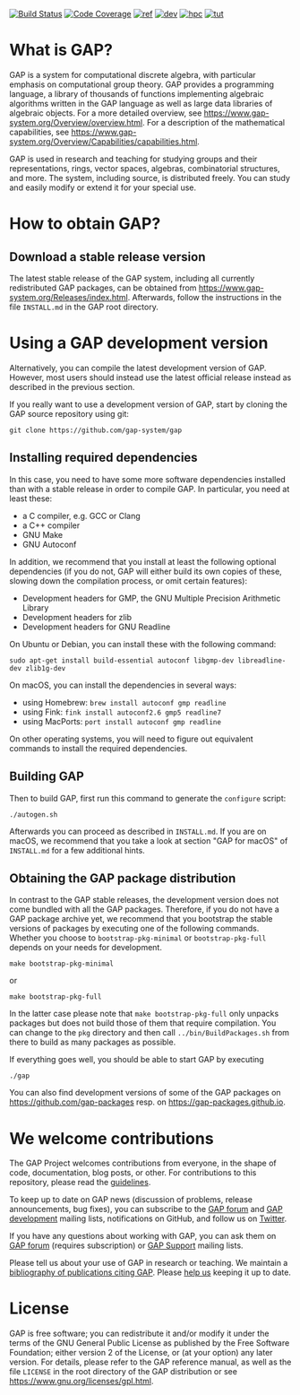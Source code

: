 [![Build Status](https://github.com/gap-system/gap/workflows/CI/badge.svg?branch=master)](https://github.com/gap-system/gap/actions?query=workflow%3ACI+branch%3Amaster)
[![Code Coverage](https://codecov.io/gh/gap-system/gap/branch/master/graphs/badge.svg)](https://codecov.io/gh/gap-system/gap/branch/master)
[![ref](https://img.shields.io/badge/docs-ref-blue)](https://gap-system.github.io/gap/doc/ref/chap0_mj.html)
[![dev](https://img.shields.io/badge/docs-dev-blue)](https://gap-system.github.io/gap/doc/dev/chap0_mj.html)
[![hpc](https://img.shields.io/badge/docs-hpc-blue)](https://gap-system.github.io/gap/doc/hpc/chap0_mj.html)
[![tut](https://img.shields.io/badge/docs-tut-blue)](https://gap-system.github.io/gap/doc/tut/chap0_mj.html)

# What is GAP?

GAP is a system for computational discrete algebra, with particular emphasis
on computational group theory. GAP provides a programming language, a library
of thousands of functions implementing algebraic algorithms written in the GAP
language as well as large data libraries of algebraic objects. For a more
detailed overview, see
  <https://www.gap-system.org/Overview/overview.html>.
For a description of the mathematical capabilities, see
  <https://www.gap-system.org/Overview/Capabilities/capabilities.html>.

GAP is used in research and teaching for studying groups and their
representations, rings, vector spaces, algebras, combinatorial structures, and
more. The system, including source, is distributed freely. You can study and
easily modify or extend it for your special use.


# How to obtain GAP?

## Download a stable release version

The latest stable release of the GAP system, including all currently
redistributed GAP packages, can be obtained from
  <https://www.gap-system.org/Releases/index.html>.
Afterwards, follow the instructions in the file `INSTALL.md` in the GAP root
directory.


# Using a GAP development version

Alternatively, you can compile the latest development version of GAP. However,
most users should instead use the latest official release instead as described
in the previous section.

If you really want to use a development version of GAP, start by cloning the
GAP source repository using git:

    git clone https://github.com/gap-system/gap


## Installing required dependencies

In this case, you need to have some more software dependencies installed than
with a stable release in order to compile GAP. In particular, you need at
least these:

* a C compiler, e.g. GCC or Clang
* a C++ compiler
* GNU Make
* GNU Autoconf

In addition, we recommend that you install at least the following optional
dependencies (if you do not, GAP will either build its own copies of these,
slowing down the compilation process, or omit certain features):
* Development headers for GMP, the GNU Multiple Precision Arithmetic Library
* Development headers for zlib
* Development headers for GNU Readline

On Ubuntu or Debian, you can install these with the following command:

    sudo apt-get install build-essential autoconf libgmp-dev libreadline-dev zlib1g-dev

On macOS, you can install the dependencies in several ways:

 * using Homebrew: `brew install autoconf gmp readline`
 * using Fink: `fink install autoconf2.6 gmp5 readline7`
 * using MacPorts: `port install autoconf gmp readline`

On other operating systems, you will need to figure out equivalent commands
to install the required dependencies.


## Building GAP

Then to build GAP, first run this command to generate the `configure` script:

    ./autogen.sh

Afterwards you can proceed as described in `INSTALL.md`. If you are on macOS,
we recommend that you take a look at section "GAP for macOS" of `INSTALL.md`
for a few additional hints.


## Obtaining the GAP package distribution

In contrast to the GAP stable releases, the development version does not come
bundled with all the GAP packages. Therefore, if you do not have a GAP package
archive yet, we recommend that you bootstrap the stable versions of packages
by executing one of the following commands. Whether you choose to
`bootstrap-pkg-minimal` or `bootstrap-pkg-full` depends on your needs for
development.

    make bootstrap-pkg-minimal

or

    make bootstrap-pkg-full

In the latter case please note that `make bootstrap-pkg-full` only unpacks packages
but does not build those of them that require compilation. You can change to the
`pkg` directory and then call `../bin/BuildPackages.sh` from there to build as many
packages as possible.

If everything goes well, you should be able to start GAP by executing

    ./gap

You can also find development versions of some of the GAP packages on
<https://github.com/gap-packages> resp. on <https://gap-packages.github.io>.


# We welcome contributions

The GAP Project welcomes contributions from everyone, in the shape of code,
documentation, blog posts, or other. For contributions to this repository,
please read the [guidelines](CONTRIBUTING.md).

To keep up to date on GAP news (discussion of problems, release announcements,
bug fixes), you can subscribe to the
[GAP forum](https://www.gap-system.org/Contacts/Forum/forum.html) and
[GAP development](https://mail.gap-system.org/mailman/listinfo/gap) mailing lists,
notifications on GitHub, and follow us on [Twitter](https://twitter.com/gap_system).

If you have any questions about working with GAP, you can ask them on
[GAP forum](https://www.gap-system.org/Contacts/Forum/forum.html) (requires subscription)
or [GAP Support](https://www.gap-system.org/Contacts/People/supportgroup.html) mailing lists.

Please tell us about your use of GAP in research or teaching. We maintain a
[bibliography of publications citing GAP](https://www.gap-system.org/Doc/Bib/bib.html).
Please [help us](https://www.gap-system.org/Contacts/publicationfeedback.html)
keeping it up to date.


# License

GAP is free software; you can redistribute it and/or modify it under the terms
of the GNU General Public License as published by the Free Software
Foundation; either version 2 of the License, or (at your option) any later
version. For details, please refer to the GAP reference manual, as well as the
file `LICENSE` in the root directory of the GAP distribution or see
<https://www.gnu.org/licenses/gpl.html>.
